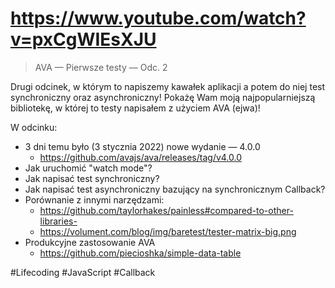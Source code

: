 # https://www.youtube.com/watch?v=pxCgWIEsXJU

> AVA — Pierwsze testy — Odc. 2

Drugi odcinek, w którym to napiszemy kawałek aplikacji a potem do niej test synchroniczny oraz asynchroniczny! Pokażę Wam moją najpopularniejszą bibliotekę, w której to testy napisałem z użyciem AVA (ejwa)!

W odcinku:

- 3 dni temu było (3 stycznia 2022) nowe wydanie — 4.0.0
  - https://github.com/avajs/ava/releases/tag/v4.0.0
- Jak uruchomić "watch mode"?
- Jak napisać test synchroniczny?
- Jak napisać test asynchroniczny bazujący na synchronicznym Callback?
- Porównanie z innymi narzędzami:
  - https://github.com/taylorhakes/painless#compared-to-other-libraries-
  - https://volument.com/blog/img/baretest/tester-matrix-big.png
- Produkcyjne zastosowanie AVA
  - https://github.com/piecioshka/simple-data-table

#Lifecoding #JavaScript #Callback
